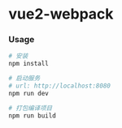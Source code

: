 
# vue2-webpack

### Usage

```bash
# 安装
npm install

# 启动服务
# url: http://localhost:8080
npm run dev

# 打包编译项目
npm run build
```

